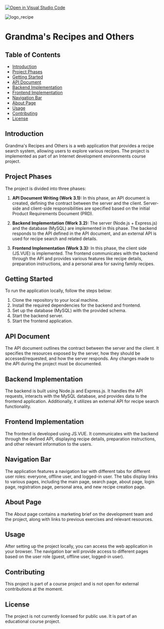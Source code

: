 [![Open in Visual Studio Code](https://classroom.github.com/assets/open-in-vscode-718a45dd9cf7e7f842a935f5ebbe5719a5e09af4491e668f4dbf3b35d5cca122.svg)](https://classroom.github.com/online_ide?assignment_repo_id=11332003&assignment_repo_type=AssignmentRepo)


![logo_recipe](https://github.com/EdenTzarfaty/assignment3_3-206116204__209299684/assets/76015915/acca0daf-331d-4090-b4a0-9db6bbf19a0a)



# Grandma's Recipes and Others

## Table of Contents
- [Introduction](#introduction)
- [Project Phases](#project-phases)
- [Getting Started](#getting-started)
- [API Document](#api-document)
- [Backend Implementation](#backend-implementation)
- [Frontend Implementation](#frontend-implementation)
- [Navigation Bar](#navigation-bar)
- [About Page](#about-page)
- [Usage](#usage)
- [Contributing](#contributing)
- [License](#license)

## Introduction
Grandma's Recipes and Others is a web application that provides a recipe search system, allowing users to explore various recipes. The project is implemented as part of an Internet development environments course project.

## Project Phases
The project is divided into three phases:

1. **API Document Writing (Work 3.1):** In this phase, an API document is created, defining the contract between the server and the client. Server-side and client-side responsibilities are specified based on the initial Product Requirements Document (PRD).

2. **Backend Implementation (Work 3.2):** The server (Node.js + Express.js) and the database (MySQL) are implemented in this phase. The backend responds to the API defined in the API document, and an external API is used for recipe search and related details.

3. **Frontend Implementation (Work 3.3):** In this phase, the client side (JS.VUE) is implemented. The frontend communicates with the backend through the API and provides various features like recipe details, preparation instructions, and a personal area for saving family recipes.

## Getting Started
To run the application locally, follow the steps below:

1. Clone the repository to your local machine.
2. Install the required dependencies for the backend and frontend.
3. Set up the database (MySQL) with the provided schema.
4. Start the backend server.
5. Start the frontend application.

## API Document
The API document outlines the contract between the server and the client. It specifies the resources exposed by the server, how they should be accessed/requested, and how the server responds. Any changes made to the API during the project must be documented.

## Backend Implementation
The backend is built using Node.js and Express.js. It handles the API requests, interacts with the MySQL database, and provides data to the frontend application. Additionally, it utilizes an external API for recipe search functionality.

## Frontend Implementation
The frontend is developed using JS.VUE. It communicates with the backend through the defined API, displaying recipe details, preparation instructions, and other relevant information to the users.

## Navigation Bar
The application features a navigation bar with different tabs for different user roles: everyone, offline user, and logged-in user. The tabs display links to various pages, including the main page, search page, about page, login page, registration page, personal area, and new recipe creation page.

## About Page
The About page contains a marketing brief on the development team and the project, along with links to previous exercises and relevant resources.

## Usage
After setting up the project locally, you can access the web application in your browser. The navigation bar will provide access to different pages based on the user role (guest, offline user, logged-in user).

## Contributing
This project is part of a course project and is not open for external contributions at the moment.

## License
The project is not currently licensed for public use. It is part of an educational course project.

